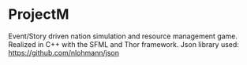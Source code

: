 # ProjectM
Event/Story driven nation simulation and resource management game. Realized in C++ with the SFML and Thor framework.
Json library used: https://github.com/nlohmann/json
